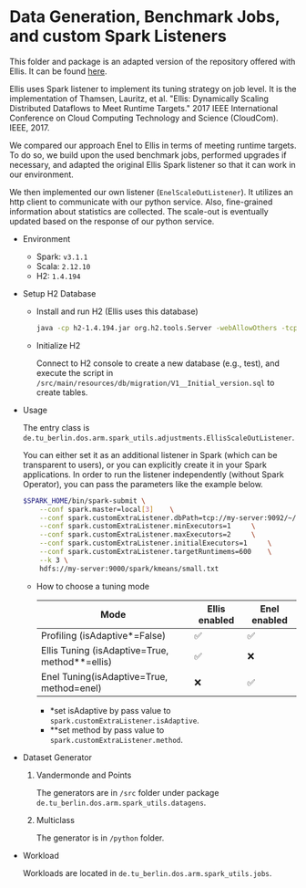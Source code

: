 # Data Generation, Benchmark Jobs, and custom Spark Listeners

This folder and package is an adapted version of the repository offered with Ellis. It can be found [here](https://github.com/dos-group/runtime-adjustments-experiments). 

Ellis uses Spark listener to implement its tuning strategy on job level.
It is the implementation of
Thamsen, Lauritz, et al. "Ellis: Dynamically Scaling Distributed Dataflows to Meet Runtime Targets." 2017 IEEE International Conference on Cloud Computing Technology and Science (CloudCom). IEEE, 2017.

We compared our approach Enel to Ellis in terms of meeting runtime targets. To do so, we build upon the used benchmark jobs, performed upgrades if necessary, and adapted the original Ellis Spark listener so that it can work in our environment. 

We then implemented our own listener (`EnelScaleOutListener`). It utilizes an http client to communicate with our python service. Also, fine-grained information about statistics are collected. The scale-out is eventually updated based on the response of our python service.


* Environment
  
  - Spark: `v3.1.1`
  - Scala: `2.12.10`
  - H2:    `1.4.194`
    

* Setup H2 Database
  
  * Install and run H2 (Ellis uses this database)
    
    ```bash
    java -cp h2-1.4.194.jar org.h2.tools.Server -webAllowOthers -tcpAllowOthers
    ```
    
  * Initialize H2
    
    Connect to H2 console to create a new database (e.g., test), and execute the script in  `/src/main/resources/db/migration/V1__Initial_version.sql` to create tables.
  

* Usage
  
    The entry class is `de.tu_berlin.dos.arm.spark_utils.adjustments.EllisScaleOutListener`.
    
    You can either set it as an additional listener in Spark (which can be transparent to users), or you can explicitly create it in your Spark applications.
    In order to run the listener independently (without Spark Operator), you can pass the parameters like the example below.
  
    ```bash
    $SPARK_HOME/bin/spark-submit \
        --conf spark.master=local[3] 	\
        --conf spark.customExtraListener.dbPath=tcp://my-server:9092/~/test 	\
        --conf spark.customExtraListener.minExecutors=1 	\
        --conf spark.customExtraListener.maxExecutors=2 	\
        --conf spark.customExtraListener.initialExecutors=1 	\
        --conf spark.customExtraListener.targetRuntimems=600	\
        --k 3 \
        hdfs://my-server:9000/spark/kmeans/small.txt
    ```
  
  * How to choose a tuning mode
  
    Mode | Ellis enabled | Enel enabled
    ---| ---| ---
    Profiling (isAdaptive*=False)|✅|✅
    Ellis Tuning (isAdaptive=True, method**=ellis)|✅|❌ 
    Enel Tuning(isAdaptive=True, method=enel)|❌|✅
  
    * *set isAdaptive by pass value to `spark.customExtraListener.isAdaptive`.
    * **set method by pass value to `spark.customExtraListener.method`.
  
* Dataset Generator
  
  1. Vandermonde and Points 
    
      The generators are in `/src` folder under package `de.tu_berlin.dos.arm.spark_utils.datagens`.  
  
  2. Multiclass
  
      The generator is in `/python` folder.


* Workload
  
  Workloads are located in `de.tu_berlin.dos.arm.spark_utils.jobs`.